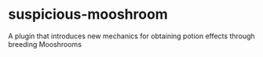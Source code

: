 # suspicious-mooshroom
A plugin that introduces new mechanics for obtaining potion effects through breeding Mooshrooms
